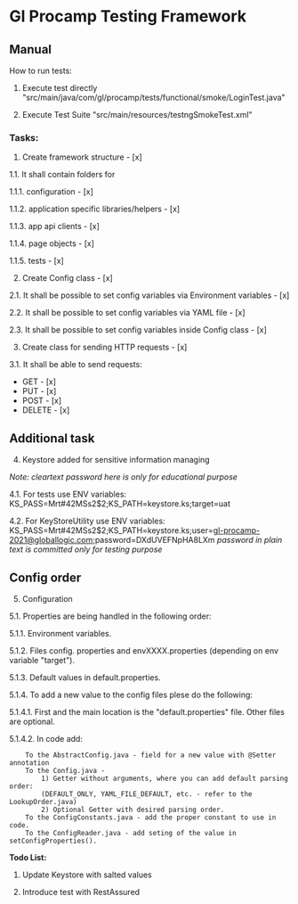 # Gl Procamp Testing Framework

## Manual

How to run tests:

1. Execute test directly "src/main/java/com/gl/procamp/tests/functional/smoke/LoginTest.java"

2. Execute Test Suite "src/main/resources/testngSmokeTest.xml"

### Tasks:

1. Create framework structure - [x]

1.1. It shall contain folders for

1.1.1. configuration - [x]

1.1.2. application specific libraries/helpers - [x]

1.1.3. app api clients - [x]

1.1.4. page objects - [x]

1.1.5. tests - [x]

2. Create Config class - [x]

2.1. It shall be possible to set config variables via Environment variables - [x]

2.2. It shall be possible to set config variables via YAML file - [x]

2.3. It shall be possible to set config variables inside Config class - [x]

3. Create class for sending HTTP requests - [x]

3.1. It shall be able to send requests:
- GET - [x]
- PUT - [x] 
- POST - [x]
- DELETE - [x]

## Additional task

4. Keystore added for sensitive information managing

_Note: cleartext password here is only for educational purpose_

4.1. For tests use ENV variables: KS_PASS=Mrt#42MSs2$2;KS_PATH=keystore.ks;target=uat

4.2. For KeyStoreUtility use ENV variables: KS_PASS=Mrt#42MSs2$2;KS_PATH=keystore.ks;user=gl-procamp-2021@globallogic.com;password=DXdUVEFNpHA8LXm
_password in plain text is committed only for testing purpose_
## Config order

5. Configuration

5.1. Properties are being handled in the following order:

5.1.1. Environment variables.

5.1.2. Files config. properties and envXXXX.properties (depending on env variable "target").

5.1.3. Default values in default.properties.

5.1.4. To add a new value to the config files plese do the following:

5.1.4.1. First and the main location is the "default.properties" file. Other files are optional.

5.1.4.2. In code add:

        To the AbstractConfig.java - field for a new value with @Setter annotation
        To the Config.java - 
            1) Getter without arguments, where you can add default parsing order:
            (DEFAULT_ONLY, YAML_FILE_DEFAULT, etc. - refer to the LookupOrder.java)
            2) Optional Getter with desired parsing order.
        To the ConfigConstants.java - add the proper constant to use in code.
        To the ConfigReader.java - add seting of the value in setConfigProperties(). 


**Todo List:**

1) Update Keystore with salted values

2) Introduce test with RestAssured